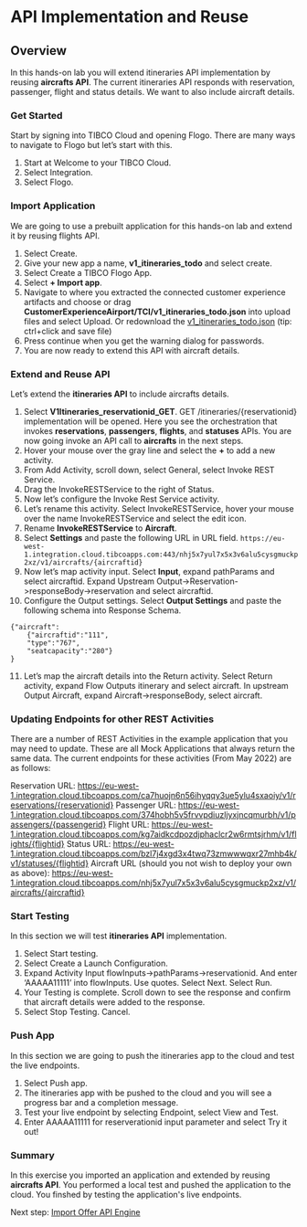 # API Implementation and Reuse

## Overview
In this hands-on lab you will extend itineraries API implementation by reusing **aircrafts API**.  The current itineraries API responds with reservation, passenger, flight and status details.  We want to also include aircraft details.  

### Get Started

Start by signing into TIBCO Cloud and opening Flogo.  There are many ways to navigate to Flogo but let’s start with this.

1)	Start at Welcome to your TIBCO Cloud.
2)	Select Integration.
3)	Select Flogo.

### Import Application

We are going to use a prebuilt application for this hands-on lab and extend it by reusing flights API. 

1)	Select Create.
2)	Give your new app a name, **v1_itineraries_todo** and select create.
3)	Select Create a TIBCO Flogo App.
4)	Select **+ Import app**.
5)	Navigate to where you extracted the connected customer experience artifacts and choose or drag **CustomerExperienceAirport/TCI/v1_itineraries_todo.json** into upload files and select Upload.
  Or redownload the [v1_itineraries_todo.json](https://raw.githubusercontent.com/wkarasz/keys2cloud2019/master/project/apispecs/TCI/Itineraries_lab/v1_itineraries_todo.json) (tip: ctrl+click and save file)
6)	Press continue when you get the warning dialog for passwords.
7)	You are now ready to extend this API with aircraft details.
  
### Extend and Reuse API

Let’s extend the **itineraries API** to include aircrafts details.

1)	Select **V1Itineraries_reservationid_GET**.  GET /itineraries/{reservationid} implementation will be opened.  Here you see the orchestration that invokes **reservations**, **passengers**, **flights**, and **statuses** APIs.  You are now going invoke an API call to **aircrafts** in the next steps.
2)	Hover your mouse over the gray line and select the **+** to add a new activity.
3)	From Add Activity, scroll down, select General, select Invoke REST Service. 
4)	Drag the InvokeRESTService to the right of Status.
5)	Now let’s configure the Invoke Rest Service activity.  
6)	Let’s rename this activity.  Select InvokeRESTService, hover your mouse over the name InvokeRESTService and select the edit icon.  
7)	Rename **InvokeRESTService** to **Aircraft**.
8)  Select **Settings** and paste the following URL in URL field.
  `https://eu-west-1.integration.cloud.tibcoapps.com:443/nhj5x7yul7x5x3v6alu5cysgmuckp2xz/v1/aircrafts/{aircraftid}`
9)  Now let’s map activity input.  Select **Input**, expand pathParams and select aircraftid.   Expand Upstream Output->Reservation->responseBody->reservation and select aircraftid.
10) Configure the Output settings.  Select **Output Settings** and paste the following schema into Response Schema.
```
{"aircraft":
    {"aircraftid":"111",
    "type":"767",
    "seatcapacity":"280"}
}
```
11) Let’s map the aircraft details into the Return activity.  Select Return activity, expand Flow Outputs itinerary and select aircraft.  In upstream Output Aircraft, expand Aircraft->responseBody, select aircraft.

### Updating Endpoints for other REST Activities
There are a number of REST Activities in the example application that you may need to update. These are all Mock Applications that always return the same data. The current endpoints for these activities (From May 2022) are as follows:

Reservation URL: https://eu-west-1.integration.cloud.tibcoapps.com/ca7huojn6n56ihyqqy3ue5ylu4sxaoiy/v1/reservations/{reservationid}
Passenger URL: https://eu-west-1.integration.cloud.tibcoapps.com/374hobh5v5frvvpdiuzljyxjncqmurbh/v1/passengers/{passengerid}
Flight URL: https://eu-west-1.integration.cloud.tibcoapps.com/kg7aidkcdpozdjphaclcr2w6rmtsjrhm/v1/flights/{flightid}
Status URL: https://eu-west-1.integration.cloud.tibcoapps.com/bzl7j4xgd3x4twq73zmwwwqxr27mhb4k/v1/statuses/{flightid}
Aircraft URL (should you not wish to deploy your own as above): https://eu-west-1.integration.cloud.tibcoapps.com/nhj5x7yul7x5x3v6alu5cysgmuckp2xz/v1/aircrafts/{aircraftid}

  
### Start Testing

In this section we will test **itineraries API** implementation.

1)	Select Start testing.
2)	Select Create a Launch Configuration.
3)	Expand Activity Input flowInputs->pathParams->reservationid.  And enter ‘AAAAA11111’ into flowInputs.  Use quotes.  Select Next. Select Run.
4)	Your Testing is complete.  Scroll down to see the response and confirm that aircraft details were added to the response.
5)	Select Stop Testing. Cancel. 
  
### Push App

In this section we are going to push the itineraries app to the cloud and test the live endpoints.

1)	Select Push app.
2)	The itineraries app with be pushed to the cloud and you will see a progress bar and a completion message.
3)	Test your live endpoint by selecting Endpoint, select View and Test.
4)	Enter AAAAA11111 for reserverationid input parameter and select Try it out!
  
### Summary
In this exercise you imported an application and extended by reusing **aircrafts API**.  You performed a local test and pushed the application to the cloud.  You finshed by testing the application's live endpoints.
  
Next step: [Import Offer API Engine](3.TCE.md)
